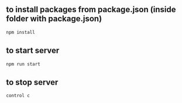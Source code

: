 ## to install packages from package.json (inside folder with package.json)

```bash
npm install
```

## to start server

```bash
npm run start
```

## to stop server

```
control c
```
